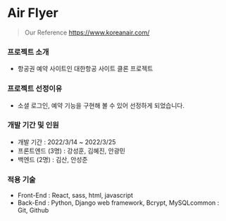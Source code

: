 # Air Flyer 

> Our Reference
> https://www.koreanair.com/

### 프로젝트 소개
- 항공권 예약 사이트인 대한항공 사이트 클론 프로젝트

### 프로젝트 선정이유
- 소셜 로그인, 예약 기능을 구현해 볼 수 있어 선정하게 되었습니다.

### 개발 기간 및 인원

- 개발 기간 : 2022/3/14 ~ 2022/3/25
- 프론트엔드 (3명) : 강성훈, 김혜진, 안광민
- 백엔드 (2명) : 김산, 안성준

### 적용 기술
- Front-End : React, sass, html, javascript
- Back-End : Python, Django web framework, Bcrypt, MySQLcommon : Git, Github
